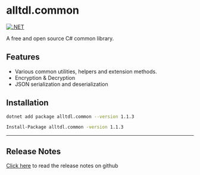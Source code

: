 # alltdl.common

[![.NET](https://github.com/Lewis-Fam/alltdl.common/actions/workflows/dotnet.yml/badge.svg?branch=master)](https://github.com/Lewis-Fam/alltdl.common/actions/workflows/dotnet.yml)

A free and open source C# common library.

## Features

- Various common utilities, helpers and extension methods.
- Encryption & Decryption
- JSON serialization and deserialization

## Installation

```sh
dotnet add package alltdl.common --version 1.1.3
```

```sh
Install-Package alltdl.common -version 1.1.3
```

---

## Release Notes

[Click here](https://github.com/Lewis-Fam/alltdl.common) to read the release notes on github

[nuget]: <https://www.nuget.org/packages/alltdl.common/> "Nuget.org"
[nuget version]: <https://www.nuget.org/packages/alltdl.common/#versions-body-tab> "nuget.org Version"
[github]: <https://github.com/Lewis-Fam/alltdl.common> "Public Repository"